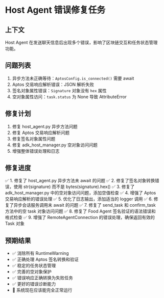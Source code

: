 # Host Agent 错误修复任务

## 上下文
Host Agent 在发送聊天信息后出现多个错误，影响了区块链交互和任务状态管理功能。

## 问题列表
1. 异步方法未正确等待：`AptosConfig.is_connected()` 需要 await
2. Aptos 交易响应解析错误：JSON 解析失败
3. 签名对象属性错误：`Signature` 对象没有 `hex` 属性  
4. 空对象属性访问：`task.status` 为 None 导致 AttributeError

## 修复计划
1. 修复 host_agent.py 异步方法问题
2. 修复 Aptos 交易响应解析问题
3. 修复签名对象属性问题
4. 修复 adk_host_manager.py 空对象访问问题
5. 增强整体错误处理和日志

## 修复进度
✅ 1. 修复了 host_agent.py 异步方法未 await 的问题
✅ 2. 修复了签名对象转换错误，使用 str(signature) 而不是 bytes(signature).hex()
✅ 3. 修复了 adk_host_manager.py 中的空对象访问问题，添加空值检查
✅ 4. 增强了 Aptos 交易响应解析的错误处理
✅ 5. 优化了日志输出，添加适当的 logger 调用
✅ 6. 修复了异步会话服务调用未 await 的问题
✅ 7. 修复了 send_task 和 confirm_task 方法中的空 task 对象访问问题
✅ 8. 修复了 Food Agent 签名验证的语法错误和格式检查
✅ 9. 增强了 RemoteAgentConnection 的错误处理，确保返回有效的 Task 对象

## 预期结果
- ✅ 消除所有 RuntimeWarning
- ✅ 正确处理 Aptos 签名转换和验证
- ✅ 稳定的任务状态管理 
- ✅ 完善的空对象保护
- ✅ 错误响应正确转换为失败任务
- ✅ 更好的错误诊断能力
- 🎯 系统现在应该能完全正常运行 